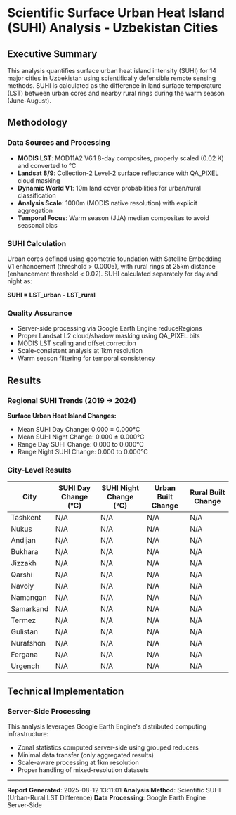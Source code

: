 
# Scientific Surface Urban Heat Island (SUHI) Analysis - Uzbekistan Cities

## Executive Summary

This analysis quantifies surface urban heat island intensity (SUHI) for 14 major cities in Uzbekistan using scientifically defensible remote sensing methods. SUHI is calculated as the difference in land surface temperature (LST) between urban cores and nearby rural rings during the warm season (June-August).

## Methodology

### Data Sources and Processing
- **MODIS LST**: MOD11A2 V6.1 8-day composites, properly scaled (0.02 K) and converted to °C
- **Landsat 8/9**: Collection-2 Level-2 surface reflectance with QA_PIXEL cloud masking
- **Dynamic World V1**: 10m land cover probabilities for urban/rural classification
- **Analysis Scale**: 1000m (MODIS native resolution) with explicit aggregation
- **Temporal Focus**: Warm season (JJA) median composites to avoid seasonal bias

### SUHI Calculation
Urban cores defined using geometric foundation with Satellite Embedding V1 enhancement (threshold > 0.0005), with rural rings at 25km distance (enhancement threshold < 0.02). SUHI calculated separately for day and night as:

**SUHI = LST_urban - LST_rural**

### Quality Assurance
- Server-side processing via Google Earth Engine reduceRegions
- Proper Landsat L2 cloud/shadow masking using QA_PIXEL bits
- MODIS LST scaling and offset correction
- Scale-consistent analysis at 1km resolution
- Warm season filtering for temporal consistency

## Results

### Regional SUHI Trends (2019 → 2024)

**Surface Urban Heat Island Changes:**
- Mean SUHI Day Change: 0.000 ± 0.000°C
- Mean SUHI Night Change: 0.000 ± 0.000°C
- Range Day SUHI Change: 0.000 to 0.000°C
- Range Night SUHI Change: 0.000 to 0.000°C

### City-Level Results

| City | SUHI Day Change (°C) | SUHI Night Change (°C) | Urban Built Change | Rural Built Change |
|------|---------------------|----------------------|------------------|------------------|
| Tashkent | N/A | N/A | N/A | N/A |
| Nukus | N/A | N/A | N/A | N/A |
| Andijan | N/A | N/A | N/A | N/A |
| Bukhara | N/A | N/A | N/A | N/A |
| Jizzakh | N/A | N/A | N/A | N/A |
| Qarshi | N/A | N/A | N/A | N/A |
| Navoiy | N/A | N/A | N/A | N/A |
| Namangan | N/A | N/A | N/A | N/A |
| Samarkand | N/A | N/A | N/A | N/A |
| Termez | N/A | N/A | N/A | N/A |
| Gulistan | N/A | N/A | N/A | N/A |
| Nurafshon | N/A | N/A | N/A | N/A |
| Fergana | N/A | N/A | N/A | N/A |
| Urgench | N/A | N/A | N/A | N/A |


## Technical Implementation

### Server-Side Processing
This analysis leverages Google Earth Engine's distributed computing infrastructure:
- Zonal statistics computed server-side using grouped reducers
- Minimal data transfer (only aggregated results)
- Scale-aware processing at 1km resolution
- Proper handling of mixed-resolution datasets

---

**Report Generated**: 2025-08-12 13:11:01
**Analysis Method**: Scientific SUHI (Urban-Rural LST Difference)
**Data Processing**: Google Earth Engine Server-Side
